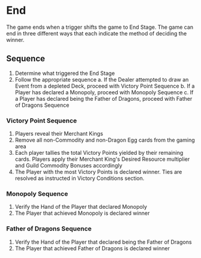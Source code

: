 # End

The game ends when a trigger shifts the game to End Stage. The game can end in three different ways that each indicate the method of deciding the winner.

## Sequence

1. Determine what triggered the End Stage
2. Follow the appropriate sequence
  a. If the Dealer attempted to draw an Event from a depleted Deck, proceed with Victory Point Sequence
  b. If a Player has declared a Monopoly, proceed with Monopoly Sequence
  c. If a Player has declared being the Father of Dragons, proceed with Father of Dragons Sequence

### Victory Point Sequence

1. Players reveal their Merchant Kings
2. Remove all non-Commodity and non-Dragon Egg cards from the gaming area
3. Each player tallies the total Victory Points yielded by their remaining cards. Players apply their Merchant King's Desired Resource multiplier and Guild Commodity Bonuses accordingly
4. The Player with the most Victory Points is declared winner. Ties are resolved as instructed in Victory Conditions section.

### Monopoly Sequence

1. Verify the Hand of the Player that declared Monopoly
2. The Player that achieved Monopoly is declared winner

### Father of Dragons Sequence

1. Verify the Hand of the Player that declared being the Father of Dragons
2. The Player that achieved Father of Dragons is declared winner
